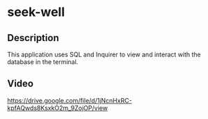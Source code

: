 # seek-well

## Description
This application uses SQL and Inquirer to view and interact with the database in the terminal.

## Video
https://drive.google.com/file/d/1jNcnHxRC-kpfAQwds8KsxkO2m_9ZojOP/view
